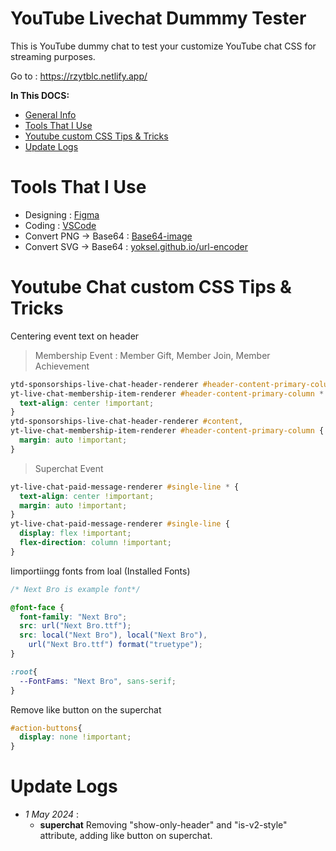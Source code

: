 # YouTube Livechat Dummmy Tester

This is YouTube dummy chat to test your customize YouTube chat CSS for streaming purposes.

Go to : https://rzytblc.netlify.app/

**In This DOCS:**
  - [General Info](#youtube-livechat-dummmy-tester)
  - [Tools That I Use](#tools-that-i-use)
  - [Youtube custom CSS Tips & Tricks](#youtube-chat-custom-css-tips--tricks)
  - [Update Logs](#update-logs)

# Tools That I Use

  - Designing : [Figma](https://www.figma.com)
  - Coding : [VSCode](https://code.visualstudio.com/)
  - Convert PNG -> Base64 : [Base64-image](https://www.base64-image.de/)
  - Convert SVG -> Base64 : [yoksel.github.io/url-encoder](https://yoksel.github.io/url-encoder/)

# Youtube Chat custom CSS Tips & Tricks

Centering event text on header
  > Membership Event : Member Gift, Member Join, Member Achievement
``` css
ytd-sponsorships-live-chat-header-renderer #header-content-primary-column *,
yt-live-chat-membership-item-renderer #header-content-primary-column * {
  text-align: center !important;
}
ytd-sponsorships-live-chat-header-renderer #content,
yt-live-chat-membership-item-renderer #header-content-primary-column {
  margin: auto !important;
}
```
  > Superchat Event
``` css
yt-live-chat-paid-message-renderer #single-line * {
  text-align: center !important;
  margin: auto !important;
}
yt-live-chat-paid-message-renderer #single-line {
  display: flex !important;
  flex-direction: column !important;
}
```

Iimportiingg fonts from loal (Installed Fonts)
``` css
/* Next Bro is example font*/

@font-face {
  font-family: "Next Bro";
  src: url("Next Bro.ttf");
  src: local("Next Bro"), local("Next Bro"),
    url("Next Bro.ttf") format("truetype");
}

:root{
  --FontFams: "Next Bro", sans-serif;
}

```
Remove like button on the superchat 
``` css
#action-buttons{
  display: none !important;
}

```

# Update Logs

  - *1 May 2024* : 
    - **superchat** Removing "show-only-header" and "is-v2-style" attribute, adding like button on superchat.

